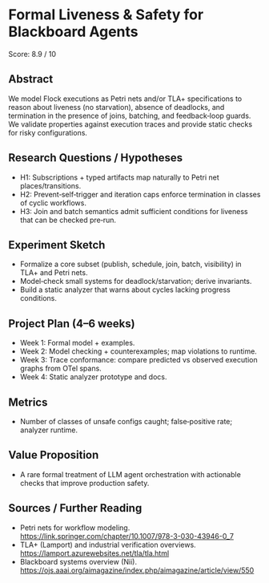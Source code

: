 # Formal Liveness & Safety for Blackboard Agents

Score: 8.9 / 10

## Abstract
We model Flock executions as Petri nets and/or TLA+ specifications to reason about liveness (no starvation), absence of deadlocks, and termination in the presence of joins, batching, and feedback‑loop guards. We validate properties against execution traces and provide static checks for risky configurations.

## Research Questions / Hypotheses
- H1: Subscriptions + typed artifacts map naturally to Petri net places/transitions.
- H2: Prevent‑self‑trigger and iteration caps enforce termination in classes of cyclic workflows.
- H3: Join and batch semantics admit sufficient conditions for liveness that can be checked pre‑run.

## Experiment Sketch
- Formalize a core subset (publish, schedule, join, batch, visibility) in TLA+ and Petri nets.
- Model‑check small systems for deadlock/starvation; derive invariants.
- Build a static analyzer that warns about cycles lacking progress conditions.

## Project Plan (4–6 weeks)
- Week 1: Formal model + examples.
- Week 2: Model checking + counterexamples; map violations to runtime.
- Week 3: Trace conformance: compare predicted vs observed execution graphs from OTel spans.
- Week 4: Static analyzer prototype and docs.

## Metrics
- Number of classes of unsafe configs caught; false‑positive rate; analyzer runtime.

## Value Proposition
- A rare formal treatment of LLM agent orchestration with actionable checks that improve production safety.

## Sources / Further Reading
- Petri nets for workflow modeling. https://link.springer.com/chapter/10.1007/978-3-030-43946-0_7
- TLA+ (Lamport) and industrial verification overviews. https://lamport.azurewebsites.net/tla/tla.html
- Blackboard systems overview (Nii). https://ojs.aaai.org/aimagazine/index.php/aimagazine/article/view/550
